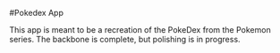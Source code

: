 #Pokedex App

This app is meant to be a recreation of the PokeDex from the Pokemon series.
The backbone is complete, but polishing is in progress.
